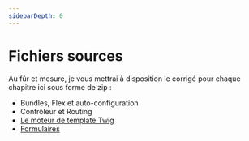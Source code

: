 ```yaml
---
sidebarDepth: 0
---
```


# Fichiers sources

Au fûr et mesure, je vous mettrai à disposition le corrigé pour chaque chapitre ici sous forme de zip :

- Bundles, Flex et auto-configuration
- Contrôleur et Routing
- [Le moteur de template Twig](/sources/shoefony-twig.zip)
- [Formulaires](/sources/shoefony-form.zip)